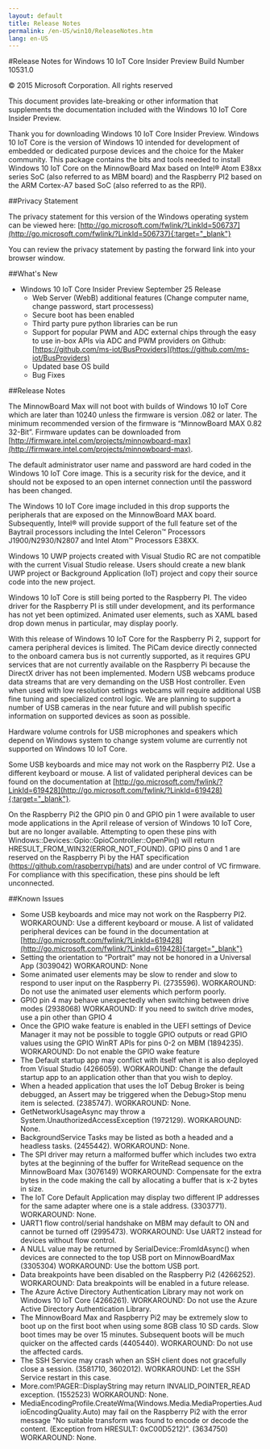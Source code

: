 ```yaml
---
layout: default
title: Release Notes
permalink: /en-US/win10/ReleaseNotes.htm
lang: en-US
---
```


#Release Notes for Windows 10 IoT Core
Insider Preview Build Number 10531.0

&copy; 2015 Microsoft Corporation. All rights reserved

This document provides late-breaking or other information that supplements the documentation included with the Windows 10 IoT Core Insider Preview.

Thank you for downloading Windows 10 IoT Core Insider Preview. Windows 10 IoT Core is the version of Windows 10 intended for development of embedded or dedicated purpose devices and the choice for the Maker community. This package contains the bits and tools needed to install Windows 10 IoT Core on the MinnowBoard Max based on Intel&reg; Atom E38xx series SoC (also referred to as MBM board) and the Raspberry PI2 based on the ARM Cortex-A7 based SoC (also referred to as the RPI).

##Privacy Statement

The privacy statement for this version of the Windows operating system can be viewed here: [http://go.microsoft.com/fwlink/?LinkId=506737](http://go.microsoft.com/fwlink/?LinkId=506737){:target="_blank"}

You can review the privacy statement by pasting the forward link into your browser window.

##What's New
* Windows 10 IoT Core Insider Preview September 25 Release
   * Web Server (WebB) additional features (Change computer name, change password, start processess)
   * Secure boot has been enabled
   * Third party pure python libraries can be run
   * Support for popular PWM and ADC external chips through the easy to use in-box APIs via ADC and PWM providers on Github: [https://github.com/ms-iot/BusProviders](https://github.com/ms-iot/BusProviders)
   * Updated base OS build
   * Bug Fixes

##Release Notes

The MinnowBoard Max will not boot with builds of Windows 10 IoT Core which are later than 10240 unless the firmware is version .082 or later. The minimum recommended version of the firmware is “MinnowBoard MAX 0.82 32-Bit”. Firmware updates can be downloaded from [http://firmware.intel.com/projects/minnowboard-max](http://firmware.intel.com/projects/minnowboard-max).

The default administrator user name and password are hard coded in the Windows 10 IoT Core image. This is a security risk for the device, and it should not be exposed to an open internet connection until the password has been changed.

The Windows 10 IoT Core image included in this drop supports the peripherals that are exposed on the MinnowBoard MAX board. Subsequently, Intel&reg; will provide support of the full feature set of the Baytrail processors including the Intel Celeron&trade; Processors J1900/N2930/N2807 and Intel Atom&trade; Processors E38XX.

Windows 10 UWP projects created with Visual Studio RC are not compatible with the current Visual Studio release. Users should create a new blank UWP project or Background Application (IoT) project and copy their source code into the new project. 

Windows 10 IoT Core is still being ported to the Raspberry PI. The video driver for the Raspberry PI is still under development, and its performance has not yet been optimized. Animated user elements, such as XAML based drop down menus in particular, may display poorly. 

With this release of Windows 10 IoT Core for the Raspberry Pi 2, support for camera peripheral devices is limited. The PiCam device directly connected to the onboard camera bus is not currently supported, as it requires GPU services that are not currently available on the Raspberry Pi because the DirectX driver has not been implemented. Modern USB webcams produce data streams that are very demanding on the USB Host controller.  Even when used with low resolution settings webcams will require additional USB fine tuning and specialized control logic. We are planning to support a number of USB cameras in the near future and will publish specific information on supported devices as soon as possible.

Hardware volume controls for USB microphones and speakers which depend on Windows system to change system volume are currently not supported on Windows 10 IoT Core.

Some USB keyboards and mice may not work on the Raspberry PI2. Use a different keyboard or mouse. A list of validated peripheral devices can be found on the documentation at [http://go.microsoft.com/fwlink/?LinkId=619428](http://go.microsoft.com/fwlink/?LinkId=619428){:target="_blank"}.

On the Raspberry Pi2 the GPIO pin 0 and GPIO pin 1 were available to user mode applications in the April release of version of Windows 10 IoT Core, but are no longer available. Attempting to open these pins with Windows::Devices::Gpio::GpioController::OpenPin() will return HRESULT_FROM_WIN32(ERROR_NOT_FOUND). GPIO pins 0 and 1 are reserved on the Raspberry Pi by the HAT specification (https://github.com/raspberrypi/hats) and are under control of VC firmware. For compliance with this specification, these pins should be left unconnected.


##Known Issues

*	Some USB keyboards and mice may not work on the Raspberry PI2. WORKAROUND: Use a different keyboard or mouse. A list of validated peripheral devices can be found in the documentation at [http://go.microsoft.com/fwlink/?LinkId=619428](http://go.microsoft.com/fwlink/?LinkId=619428){:target="_blank"}
*	Setting the orientation to “Portrait” may not be honored in a Universal App (3039042) WORKAROUND: None
*	Some animated user elements may be slow to render and slow to respond to user input on the Raspberry Pi. (2735596). WORKAROUND: Do not use the animated user elements which perform poorly.
*	GPIO pin 4 may behave unexpectedly when switching between drive modes (2938068) WORKAROUND: If you need to switch drive modes, use a pin other than GPIO 4
*	Once the GPIO wake feature is enabled in the UEFI settings of Device Manager it may not be possible to toggle GPIO outputs or read GPIO values using the GPIO WinRT APIs for pins 0-2 on MBM (1894235). WORKAROUND: Do not enable the GPIO wake feature 
*	The Default startup app may conflict with itself when it is also deployed from Visual Studio (4266059). WORKAROUND: Change the default startup app to an application other than that you wish to deploy.
*	When a headed application that uses the IoT Debug Broker is being debugged, an Assert may be triggered when the Debug>Stop menu item is selected. (2385747). WORKAROUND: None.
*	GetNetworkUsageAsync may throw a System.UnauthorizedAccessException (1972129). WORKAROUND: None.
*	BackgroundService Tasks may be listed as both a headed and a headless tasks. (2455442). WORKAROUND: None.
*	The SPI driver may return a malformed buffer which includes two extra bytes at the beginning of the buffer for WriteRead sequence on the MinnowBoard Max (3076149) WORKAROUND: Compensate for the extra bytes in the code making the call by allocating a buffer that is x-2 bytes in size.
*	The IoT Core Default Application may display two different IP addresses for the same adapter where one is a stale address. (3303771). WORKAROUND: None.
*	UART1 flow control/serial handshake on MBM may default to ON and cannot be turned off (2995473). WORKAROUND: Use UART2 instead for devices without flow control.
*	A NULL value may be returned by SerialDevice::FromIdAsync() when devices are connected to the top USB port on MinnowBoardMax (3305304) WORKAROUND: Use the bottom USB port.
*	Data breakpoints have been disabled on the Raspberry Pi2 (4266252). WORKAROUND: Data breakpoints will be enabled in a future release.
*	The Azure Active Directory Authentication Library may not work on Windows 10 IoT Core (4266261). WORKAROUND: Do not use the Azure Active Directory Authentication Library.
*	The MinnowBoard Max and Raspberry Pi2 may be extremely slow to boot up on the first boot when using some 8GB class 10 SD cards. Slow boot times may be over 15 minutes. Subsequent boots will be much quicker on the affected cards (4405440). WORKAROUND: Do not use the affected cards.
*	The SSH Service may crash when an SSH client does not gracefully close a session.  (3581710, 3602012). WORKAROUND: Let the SSH Service restart in this case. 
*	More.com!PAGER::DisplayString may return INVALID_POINTER_READ exception. (1552523) WORKAROUND: None.
*	MediaEncodingProfile.CreateWma(Windows.Media.MediaProperties.AudioEncodingQuality.Auto) may fail on the Raspberry Pi2 with the error message "No suitable transform was found to encode or decode the content. (Exception from HRESULT: 0xC00D5212)". (3634750) WORKAROUND: None.

